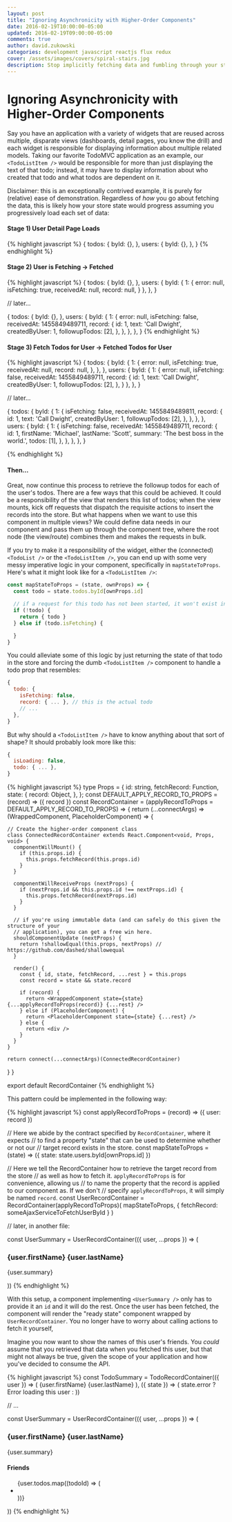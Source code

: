 ```yaml
---
layout: post
title: "Ignoring Asynchronicity with Higher-Order Components"
date: 2016-02-19T10:00:00-05:00
updated: 2016-02-19T09:00:00-05:00
comments: true
author: david.zukowski
categories: development javascript reactjs flux redux
cover: /assets/images/covers/spiral-stairs.jpg
description: Stop implicitly fetching data and fumbling through your store to get it, let a higher-order component do it for you.
---
```


# Ignoring Asynchronicity with Higher-Order Components

Say you have an application with a variety of widgets that are reused across multiple, disparate views (dashboards, detail pages, you know the drill) and each widget is responsible for displaying information about multiple related models. Taking our favorite TodoMVC application as an example, our `<TodoListItem />` would be responsible for more than just displaying the text of that todo; instead, it may have to display information about who created that todo and what todos are dependent on it.

Disclaimer: this is an exceptionally contrived example, it is purely for (relative) ease of demonstration. Regardless of _how_ you go about fetching the data, this is likely how your store state would progress assuming you progressively load each set of data:

#### Stage 1) User Detail Page Loads
{% highlight javascript %}
{
  todos: {
    byId: {},
  },
  users: {
    byId: {},
  },
}
{% endhighlight %}

#### Stage 2) User is Fetching -> Fetched
{% highlight javascript %}
{
  todos: {
    byId: {},
  },
  users: {
    byId: {
      1: {
        error: null,
        isFetching: true,
        receivedAt: null,
        record: null,
      }
    },
  },
}

// later...

{
  todos: {
    byId: {},
  },
  users: {
    byId: {
      1: {
        error: null,
        isFetching: false,
        receivedAt: 1455849489711,
        record: {
          id: 1,
          text: 'Call Dwight',
          createdByUser: 1,
          followupTodos: [2],
        },
      },
    },
  },
}
{% endhighlight %}

#### Stage 3) Fetch Todos for User -> Fetched Todos for User
{% highlight javascript %}
{
  todos: {
    byId: {
      1: {
        error: null,
        isFetching: true,
        receivedAt: null,
        record: null,
      },
    },
  },
  users: {
    byId: {
      1: {
        error: null,
        isFetching: false,
        receivedAt: 1455849489711,
        record: {
          id: 1,
          text: 'Call Dwight',
          createdByUser: 1,
          followupTodos: [2],
        },
      }
    },
  },
}

// later...

{
  todos: {
    byId: {
      1: {
        isFetching: false,
        receivedAt: 1455849489811,
        record: {
          id: 1,
          text: 'Call Dwight',
          createdByUser: 1,
          followupTodos: [2],
        },
      },
    },
  },
  users: {
    byId: {
      1: {
        isFetching: false,
        receivedAt: 1455849489711,
        record: {
          id: 1,
          firstName: 'Michael',
          lastName: 'Scott',
          summary: 'The best boss in the world.',
          todos: [1],
        },
      },
    },
  },
}

{% endhighlight %}

#### Then...

Great, now continue this process to retrieve the followup todos for each of the user's todos. There are a few ways that this could be achieved. It could be a responsibility of the view that renders this list of todos; when the view mounts, kick off requests that dispatch the requisite actions to insert the records into the store. But what happens when we want to use this component in multiple views? We could define data needs in our component and pass them up through the component tree, where the root node (the view/route) combines them and makes the requests in bulk.

If you try to make it a responsibility of the widget, either the (connected) `<TodoList />` or the `<TodoListItem />`, you can end up with some very messy imperative logic in your component, specifically in `mapStateToProps`. Here's what it might look like for a `<TodoListItem />`:

```js
const mapStateToProps = (state, ownProps) => {
  const todo = state.todos.byId[ownProps.id]

  // if a request for this todo has not been started, it won't exist in the store.
  if (!todo) {
    return { todo }
  } else if (todo.isFetching) {

  }
}
```

You could alleviate some of this logic by just returning the state of that todo in the store and forcing the dumb `<TodoListItem />` component to handle a todo prop that resembles:

```js
{
  todo: {
    isFetching: false,
    record: { ... }, // this is the actual todo
    // ...
  },
}
```

But why should a `<TodoListItem />` have to know anything about that sort of shape? It should probably look more like this:

```js
{
  isLoading: false,
  todo: { ... },
}
```

{% highlight javascript %}
type Props = {
  id: string,
  fetchRecord: Function,
  state: {
    record: Object,
  },
};
const DEFAULT_APPLY_RECORD_TO_PROPS = (record) => ({ record })
const RecordContainer = (applyRecordToProps = DEFAULT_APPLY_RECORD_TO_PROPS) => {
  return (...connectArgs) => (WrappedComponent, PlaceholderComponent) => {

    // Create the higher-order component class
    class ConnectedRecordContainer extends React.Component<void, Props, void> {
      componentWillMount() {
        if (this.props.id) {
          this.props.fetchRecord(this.props.id)
        }
      }

      componentWillReceiveProps (nextProps) {
        if (nextProps.id && this.props.id !== nextProps.id) {
          this.props.fetchRecord(nextProps.id)
        }
      }

      // if you're using immutable data (and can safely do this given the structure of your
      // application), you can get a free win here.
      shouldComponentUpdate (nextProps) {
        return !shallowEqual(this.props, nextProps) // https://github.com/dashed/shallowequal
      }

      render() {
        const { id, state, fetchRecord, ...rest } = this.props
        const record = state && state.record

        if (record) {
          return <WrappedComponent state={state} {...applyRecordToProps(record)} {...rest} />
        } else if (PlaceholderComponent) {
          return <PlaceholderComponent state={state} {...rest} />
        } else {
          return <div />
        }
      }
    }

    return connect(...connectArgs)(ConnectedRecordContainer)
  }
}

export default RecordContainer
{% endhighlight %}

This pattern could be implemented in the following way:

{% highlight javascript %}
const applyRecordToProps = (record) => ({ user: record })

// Here we abide by the contract specified by `RecordContainer`, where it expects
// to find a property "state" that can be used to determine whether or not our
// target record exists in the store.
const mapStateToProps = (state) => ({ state: state.users.byId[ownProps.id] })

// Here we tell the RecordContainer how to retrieve the target record from the store
// as well as how to fetch it. `applyRecordToProps` is for convenience, allowing us
// to name the property that the record is applied to our component as. If we don't
// specify `applyRecordToProps`, it will simply be named `record`.
const UserRecordContainer = RecordContainer(applyRecordToProps)(
  mapStateToProps, { fetchRecord: someAjaxServiceToFetchUserById }
)

// later, in another file:

const UserSummary = UserRecordContainer(({ user, ...props }) => (
  <div {...props}>
    <h3>{user.firstName} {user.lastName}</h3>
    <p>{user.summary}</p>
  </div>
))
{% endhighlight %}

With this setup, a component implementing `<UserSummary />` only has to provide it an `id` and it will do the rest. Once the user has been fetched, the component will render the "ready state" component wrapped by `UserRecordContainer`. You no longer have to worry about calling actions to fetch it yourself,

Imagine you now want to show the names of this user's friends. You _could_ assume that you retrieved that data when you fetched this user, but that might not always be true, given the scope of your application and how you've decided to consume the API.

{% highlight javascript %}
const TodoSummary = TodoRecordContainer(({ user }) => (
  <span>{user.firstName} {user.lastName}</span>
), ({ state }) => (
  state.error ? <span>Error loading this user</span> : <Spinner />
))

// ...

const UserSummary = UserRecordContainer(({ user, ...props }) => (
  <div {...props}>
    <h3>{user.firstName} {user.lastName}</h3>
    <p>{user.summary}</p>
    <h4>Friends</h4>
    <ul>
      {user.todos.map((todoId) => (
        <li key={todoId}>
          <TodoSummary id={userId} />
        </li>
      ))}
    </ul>
  </div>
))
{% endhighlight %}